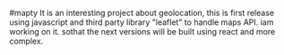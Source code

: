 #mapty
It is an interesting project about geolocation, this is first release using javascript and third party library "leaflet" to handle maps API. iam working on it. sothat the next versions will be built using react and more complex.

